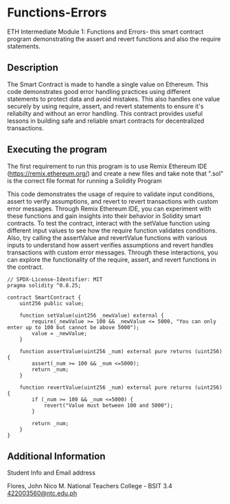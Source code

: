 # Functions-Errors
ETH Intermediate Module 1: Functions and Errors- this smart contract program demonstrating the assert and revert functions and also the require statements.

## Description


The Smart Contract is made to handle a single value on Ethereum. This code demonstrates good error handling practices using different statements to protect data and avoid mistakes. This also handles one value securely by using require, assert, and revert statements to ensure it's reliabilty and without an error handling. This contract provides useful lessons in building safe and reliable smart contracts for decentralized transactions.

## Executing the program

The first requirement to run this program is to use Remix Ethereum IDE (https://remix.ethereum.org/) and create a new files and take note that ".sol" is the correct file format for running a Solidity Program

This code demonstrates the usage of require to validate input conditions, assert to verify assumptions, and revert to revert transactions with custom error messages. Through Remix Ethereum IDE, you can experiment with these functions and gain insights into their behavior in Solidity smart contracts. To test the contract, interact with the setValue function using different input values to see how the require function validates conditions. Also, try calling the assertValue and revertValue functions with various inputs to understand how assert verifies assumptions and revert handles transactions with custom error messages. Through these interactions, you can explore the functionality of the require, assert, and revert functions in the contract.

```
// SPDX-License-Identifier: MIT
pragma solidity ^0.8.25;

contract SmartContract {
    uint256 public value;

    function setValue(uint256 _newValue) external {
        require(_newValue >= 100 && _newValue <= 5000, "You can only enter up to 100 but cannot be above 5000");
        value = _newValue;
    }

    function assertValue(uint256 _num) external pure returns (uint256) {
        assert(_num >= 100 && _num <=5000);
        return _num;
    }

    function revertValue(uint256 _num) external pure returns (uint256) {
        if (_num >= 100 && _num <=5000) {
            revert("Value must between 100 and 5000");
        }

        return _num;
    }
}
```

## Additional Information

Student Info and Email address

Flores, John Nico M.
National Teachers College - BSIT 3.4
422003560@ntc.edu.ph
